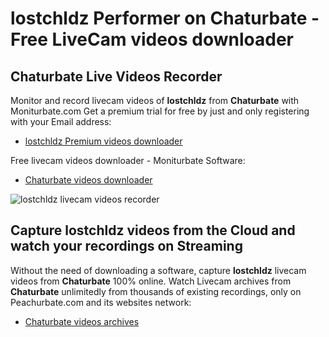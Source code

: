 # lostchldz Performer on Chaturbate - Free LiveCam videos downloader

## Chaturbate Live Videos Recorder

Monitor and record livecam videos of **lostchldz** from **Chaturbate** with Moniturbate.com
Get a premium trial for free by just and only registering with your Email address:
* [lostchldz Premium videos downloader](https://moniturbate.com/request-demo-licence-key.html)

Free livecam videos downloader - Moniturbate Software:
* [Chaturbate videos downloader](https://moniturbate.com/moniturbate-download-software.html)

![lostchldz livecam videos recorder](https://peachurnet.com/templates/moniturbate-software.png)


## Capture lostchldz videos from the Cloud and watch your recordings on Streaming

Without the need of downloading a software, capture **lostchldz** livecam videos from **Chaturbate** 100% online.
Watch Livecam archives from **Chaturbate** unlimitedly from thousands of existing recordings, only on Peachurbate.com and its websites network:
* [Chaturbate videos archives](https://peachurnet.com/)